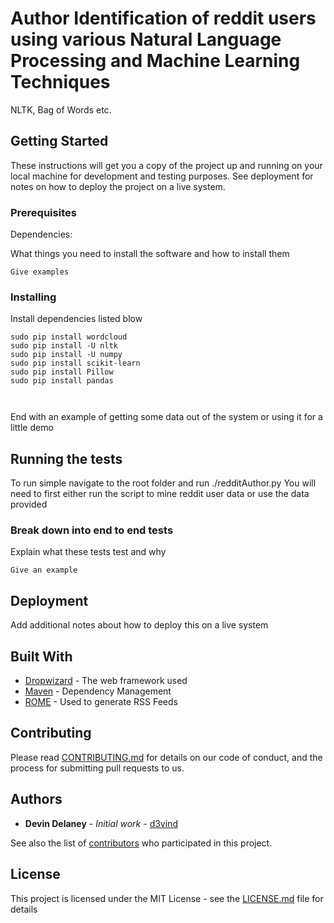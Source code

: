 # Author Identification of reddit users using various Natural Language Processing and Machine Learning Techniques
NLTK, Bag of Words etc.
## Getting Started


These instructions will get you a copy of the project up and running on your local machine for development and testing purposes. See deployment for notes on how to deploy the project on a live system.

### Prerequisites
Dependencies:

What things you need to install the software and how to install them

```
Give examples
```

### Installing
Install dependencies listed blow

```
sudo pip install wordcloud
sudo pip install -U nltk
sudo pip install -U numpy
sudo pip install scikit-learn
sudo pip install Pillow
sudo pip install pandas



```

End with an example of getting some data out of the system or using it for a little demo

## Running the tests
To run simple navigate to the root folder and run ./redditAuthor.py
You will need to first either run the script to mine reddit user data or use the data provided


### Break down into end to end tests

Explain what these tests test and why

```
Give an example
```

## Deployment

Add additional notes about how to deploy this on a live system

## Built With

* [Dropwizard](http://www.dropwizard.io/1.0.2/docs/) - The web framework used
* [Maven](https://maven.apache.org/) - Dependency Management
* [ROME](https://rometools.github.io/rome/) - Used to generate RSS Feeds

## Contributing

Please read [CONTRIBUTING.md](https://gist.github.com/PurpleBooth/b24679402957c63ec426) for details on our code of conduct, and the process for submitting pull requests to us.


## Authors

* **Devin Delaney** - *Initial work* - [d3vind](https://github.com/d3vind)

See also the list of [contributors](https://github.com/your/project/contributors) who participated in this project.

## License

This project is licensed under the MIT License - see the [LICENSE.md](LICENSE.md) file for details


